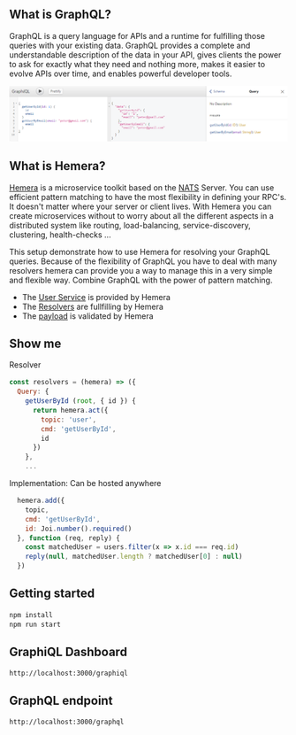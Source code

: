 ## What is GraphQL?

GraphQL is a query language for APIs and a runtime for fulfilling those queries with your existing data. GraphQL provides a complete and understandable description of the data in your API, gives clients the power to ask for exactly what they need and nothing more, makes it easier to evolve APIs over time, and enables powerful developer tools.

![preview](https://github.com/hemerajs/graphql-hemera/blob/master/media/preview.PNG)

## What is Hemera?
[Hemera](https://github.com/hemerajs/hemera) is a microservice toolkit based on the [NATS](https://nats.io/) Server. You can use efficient pattern matching to have the most flexibility in defining your RPC's. It doesn't matter where your server or client lives. With Hemera you can create microservices without to worry about all the different aspects in a distributed system like routing, load-balancing, service-discovery, clustering, health-checks ...

This setup demonstrate how to use Hemera for resolving your GraphQL queries. Because of the flexibility of GraphQL you have to deal with many resolvers hemera can provide you a way to manage this in a very simple and flexible way. Combine GraphQL with the power of pattern matching.

- The [User Service](src/user-service) is provided by Hemera
- The [Resolvers](src/graphql/resolvers.js) are fullfilling by Hemera
- The [payload](src/user-service/index.js) is validated by Hemera

## Show me
Resolver
```js
const resolvers = (hemera) => ({
  Query: {
    getUserById (root, { id }) {
      return hemera.act({
        topic: 'user',
        cmd: 'getUserById',
        id
      })
    },
    ...
```
Implementation: Can be hosted anywhere
```js
  hemera.add({
    topic,
    cmd: 'getUserById',
    id: Joi.number().required()
  }, function (req, reply) {
    const matchedUser = users.filter(x => x.id === req.id)
    reply(null, matchedUser.length ? matchedUser[0] : null)
  })
```

## Getting started

```js
npm install
npm run start
```

## GraphiQL Dashboard

```
http://localhost:3000/graphiql
```

## GraphQL endpoint

```
http://localhost:3000/graphql
```
